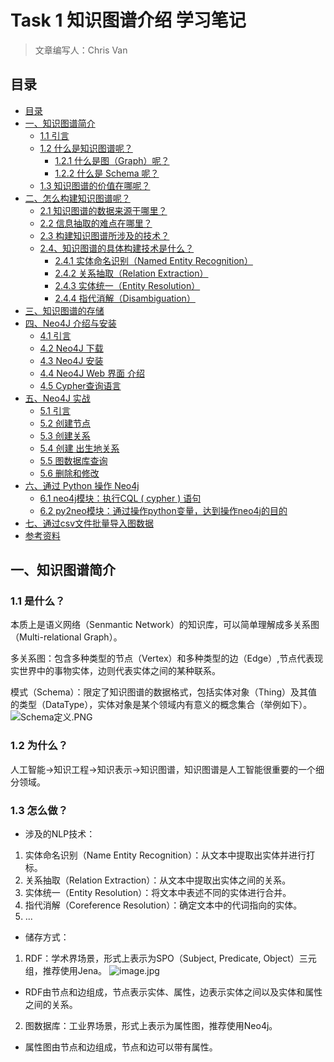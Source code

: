 # Task 1 知识图谱介绍 学习笔记

> 文章编写人：Chris Van<br/>

## 目录

- [目录](#目录)
- [一、知识图谱简介](#一知识图谱简介)
  - [1.1 引言](#11-引言)
  - [1.2 什么是知识图谱呢？](#12-什么是知识图谱呢)
    - [1.2.1 什么是图（Graph）呢？](#121-什么是图graph呢)
    - [1.2.2 什么是 Schema 呢？](#122-什么是-schema-呢)
  - [1.3 知识图谱的价值在哪呢？](#13-知识图谱的价值在哪呢)
- [二、怎么构建知识图谱呢？](#二怎么构建知识图谱呢)
  - [2.1 知识图谱的数据来源于哪里？](#21-知识图谱的数据来源于哪里)
  - [2.2 信息抽取的难点在哪里？](#22-信息抽取的难点在哪里)
  - [2.3 构建知识图谱所涉及的技术？](#23-构建知识图谱所涉及的技术)
  - [2.4、知识图谱的具体构建技术是什么？](#24知识图谱的具体构建技术是什么)
    - [2.4.1 实体命名识别（Named Entity Recognition）](#241-实体命名识别named-entity-recognition)
    - [2.4.2 关系抽取（Relation Extraction）](#242-关系抽取relation-extraction)
    - [2.4.3 实体统一（Entity Resolution）](#243-实体统一entity-resolution)
    - [2.4.4 指代消解（Disambiguation）](#244-指代消解disambiguation)
- [三、知识图谱的存储](#三知识图谱的存储)
- [四、Neo4J 介绍与安装](#四neo4j-介绍与安装)
  - [4.1 引言](#41-引言)
  - [4.2 Neo4J 下载](#42-neo4j-下载)
  - [4.3 Neo4J 安装](#43-neo4j-安装)
  - [4.4 Neo4J Web 界面 介绍](#44-neo4j-web-界面-介绍)
  - [4.5 Cypher查询语言](#45-cypher查询语言)
- [五、Neo4J 实战](#五neo4j-实战)
  - [5.1 引言](#51-引言)
  - [5.2 创建节点](#52-创建节点)
  - [5.3 创建关系](#53-创建关系)
  - [5.4 创建 出生地关系](#54-创建-出生地关系)
  - [5.5 图数据库查询](#55-图数据库查询)
  - [5.6 删除和修改](#56-删除和修改)
- [六、通过 Python 操作 Neo4j](#六通过-python-操作-neo4j)
  - [6.1 neo4j模块：执行CQL ( cypher ) 语句](#61-neo4j模块执行cql--cypher--语句)
  - [6.2 py2neo模块：通过操作python变量，达到操作neo4j的目的](#62-py2neo模块通过操作python变量达到操作neo4j的目的)
- [七、通过csv文件批量导入图数据](#七通过csv文件批量导入图数据)
- [参考资料](#参考资料)


## 一、知识图谱简介

### 1.1 是什么？

本质上是语义网络（Senmantic Network）的知识库，可以简单理解成多关系图（Multi-relational Graph）。

多关系图：包含多种类型的节点（Vertex）和多种类型的边（Edge）,节点代表现实世界中的事物实体，边则代表实体之间的某种联系。

模式（Schema）：限定了知识图谱的数据格式，包括实体对象（Thing）及其值的类型（DataType），实体对象是某个领域内有意义的概念集合（举例如下）。
![Schema定义.PNG](https://i.loli.net/2020/12/06/zxMLupBIewb2jFR.png)

### 1.2 为什么？

人工智能->知识工程->知识表示->知识图谱，知识图谱是人工智能很重要的一个细分领域。

### 1.3 怎么做？

- 涉及的NLP技术：
 
1. 实体命名识别（Name Entity Recognition）：从文本中提取出实体并进行打标。
2. 关系抽取（Relation Extraction）：从文本中提取出实体之间的关系。
3. 实体统一（Entity Resolution）：将文本中表述不同的实体进行合并。
4. 指代消解（Coreference Resolution）：确定文本中的代词指向的实体。
5. ...

- 储存方式：

1. RDF：学术界场景，形式上表示为SPO（Subject, Predicate, Object）三元组，推荐使用Jena。
![image.jpg](https://pic2.zhimg.com/v2-e3478e02c36ead3875e598b0668830fd_r.jpg)
 -  RDF由节点和边组成，节点表示实体、属性，边表示实体之间以及实体和属性之间的关系。

2. 图数据库：工业界场景，形式上表示为属性图，推荐使用Neo4j。
 - 属性图由节点和边组成，节点和边可以带有属性。












